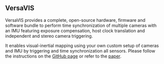 ## VersaVIS

VersaVIS provides a complete, open-source hardware, firmware and software bundle to perform time synchronization of multiple cameras with an IMU featuring exposure compensation, host clock translation and independent and stereo camera triggering.

It enables visual-inertial mapping using your own custom setup of cameras and IMU by triggering and time synchronization all sensors.
Please follow the instructions on the [GitHub page](https://github.com/ethz-asl/versavis) or refer to the [paper](https://www.mdpi.com/1424-8220/20/5/1439). 

